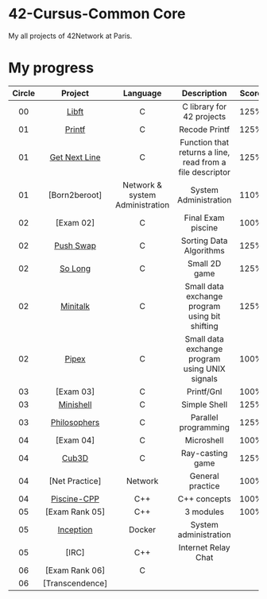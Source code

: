 # 42-Cursus-Common Core
My all projects of 42Network at Paris. 

# My progress
|Circle | Project | Language | Description | Score | 
|:-----:|:-------:|:--------:|:-----------:|:-----:|
|00| [Libft](https://github.com/Athiebaut/Libft) | C | C library for 42 projects | 125% |
|01| [Printf](https://github.com/Athiebaut/Printf) | C | Recode Printf | 125% |
|01| [Get Next Line](https://github.com/Athiebaut/Get_Next_Line) | C | Function that returns a line, read from a file descriptor | 125% |
|01| [Born2beroot] | Network & system Administration | System Administration | 110% |
|02| [Exam 02] | C | Final Exam piscine | 100% |
|02| [Push Swap](https://github.com/Athiebaut/Push_swap) | C | Sorting Data Algorithms | 125% |
|02| [So Long](https://github.com/Athiebaut/So_long) | C | Small 2D game | 125% |
|02| [Minitalk](https://github.com/Athiebaut/MiniTalk) | C | Small data exchange program using bit shifting | 125% |
|02| [Pipex](https://github.com/Athiebaut/Pipex) | C | Small data exchange program using UNIX signals | 100% |
|03| [Exam 03] | C | Printf/Gnl | 100% |
|03| [Minishell](https://github.com/Athiebaut/Minishell) | C | Simple Shell | 125% |
|03| [Philosophers](https://github.com/Athiebaut/Philosophers) | C | Parallel programming | 125% |
|04| [Exam 04] | C | Microshell| 100% |
|04| [Cub3D](https://github.com/Athiebaut/Cub3d) | C | Ray-casting game | 125% |
|04| [Net Practice] | Network | General practice | 100% |
|04| [Piscine-CPP](https://github.com/Athiebaut/Piscine_CPP) | C++ | C++ concepts | 100% |
|05| [Exam Rank 05] | C++ | 3 modules |  100% |
|05| [Inception]() | Docker | System administration |  |
|05| [IRC] | C++ | Internet Relay Chat |  |
|06| [Exam Rank 06] | C | | |
|06| [Transcendence] | | | |
